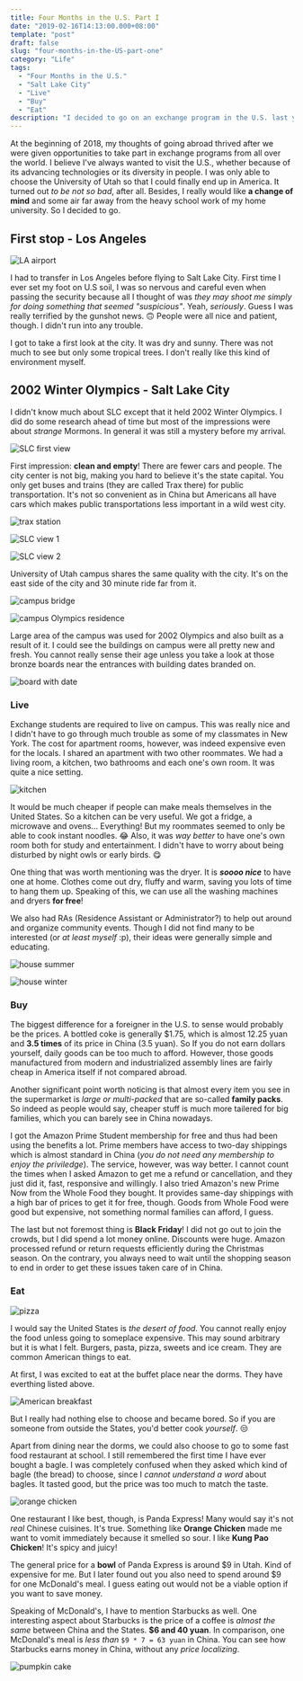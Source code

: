 ```yaml
---
title: Four Months in the U.S. Part I
date: "2019-02-16T14:13:00.000+08:00"
template: "post"
draft: false
slug: "four-months-in-the-US-part-one"
category: "Life"
tags:
  - "Four Months in the U.S."
  - "Salt Lake City"
  - "Live"
  - "Buy"
  - "Eat"
description: "I decided to go on an exchange program in the U.S. last year for a change of mind. Four months in Salt Lake City, a beautiful and quiet place in the state of Utah has really given me something new to feel and think about. Life is completely different and there is much to explore."
---
```


At the beginning of 2018, my thoughts of going abroad thrived after we were given opportunities to take part in exchange programs from all over the world. I believe I've always wanted to visit the U.S., whether because of its advancing technologies or its diversity in people. I was only able to choose the University of Utah so that I could finally end up in America. It turned out _to be not so bad_, after all. Besides, I really would like **a change of mind** and some air far away from the heavy school work of my home university. So I decided to go.

## First stop - Los Angeles

![LA airport](../../static/media/welcome-to-usa.jpg)

I had to transfer in Los Angeles before flying to Salt Lake City. First time I ever set my foot on U.S soil, I was so nervous and careful even when passing the security because all I thought of was _they may shoot me simply for doing something that seemed "suspicious"_. Yeah, _seriously_. Guess I was really terrified by the gunshot news. 🙃 People were all nice and patient, though. I didn't run into any trouble.

I got to take a first look at the city. It was dry and sunny. There was not much to see but only some tropical trees. I don't really like this kind of environment myself.

## 2002 Winter Olympics - Salt Lake City

I didn't know much about SLC except that it held 2002 Winter Olympics. I did do some research ahead of time but most of the impressions were about _strange_ Mormons. In general it was still a mystery before my arrival.

![SLC first view](../../static/media/slc-first-view.jpg)

First impression: **clean and empty**! There are fewer cars and people. The city center is not big, making you hard to believe it's the state capital. You only get buses and trains (they are called Trax there) for public transportation. It's not so convenient as in China but Americans all have cars which makes public transportations less important in a wild west city.

![trax station](../../static/media/trax-station.jpg)

![SLC view 1](../../static/media/slc-view-1.jpg)

![SLC view 2](../../static/media/slc-view-2.jpg)

University of Utah campus shares the same quality with the city. It's on the east side of the city and 30 minute ride far from it.

![campus bridge](../../static/media/campus-bridge.jpg)

![campus Olympics residence](../../static/media/campus-olympics-stone.jpg)

Large area of the campus was used for 2002 Olympics and also built as a result of it. I could see the buildings on campus were all pretty new and fresh. You cannot really sense their age unless you take a look at those bronze boards near the entrances with building dates branded on.

![board with date](../../static/media/board-with-date.jpg)

### Live

Exchange students are required to live on campus. This was really nice and I didn't have to go through much trouble as some of my classmates in New York. The cost for apartment rooms, however, was indeed expensive even for the locals. I shared an apartment with two other roommates. We had a living room, a kitchen, two bathrooms and each one's own room. It was quite a nice setting.

![kitchen](../../static/media/apartment-kitchen.jpg)

It would be much cheaper if people can make meals themselves in the United States. So a kitchen can be very useful. We got a fridge, a microwave and ovens... Everything! But my roommates seemed to only be able to cook instant noodles. 😂 Also, it was _way better_ to have one's own room both for study and entertainment. I didn't have to worry about being disturbed by night owls or early birds. 😋

One thing that was worth mentioning was the dryer. It is _**soooo nice**_ to have one at home. Clothes come out dry, fluffy and warm, saving you lots of time to hang them up. Speaking of this, we can use all the washing machines and dryers **for free**!

We also had RAs (Residence Assistant or Administrator?) to help out around and organize community events. Though I did not find many to be interested (or _at least myself_ :p), their ideas were generally simple and educating.

![house summer](../../static/media/house-summer.jpg)

![house winter](../../static/media/house-winter.jpg)

### Buy

The biggest difference for a foreigner in the U.S. to sense would probably be the prices. A bottled coke is generally \$1.75, which is almost 12.25 yuan and **3.5 times** of its price in China (3.5 yuan). So If you do not earn dollars yourself, daily goods can be too much to afford. However, those goods manufactured from modern and industrialized assembly lines are fairly cheap in America itself if not compared abroad.

Another significant point worth noticing is that almost every item you see in the supermarket is _large or multi-packed_ that are so-called **family packs**. So indeed as people would say, cheaper stuff is much more tailered for big families, which you can barely see in China nowadays.

I got the Amazon Prime Student membership for free and thus had been using the benefits a lot. Prime members have access to two-day shippings which is almost standard in China (_you do not need any membership to enjoy the priviledge_). The service, however, was way better. I cannot count the times when I asked Amazon to get me a refund or cancellation, and they just did it, fast, responsive and willingly. I also tried Amazon's new Prime Now from the Whole Food they bought. It provides same-day shippings with a high bar of prices to get it for free, though. Goods from Whole Food were good but expensive, not something normal families can afford, I guess.

The last but not foremost thing is **Black Friday**! I did not go out to join the crowds, but I did spend a lot money online. Discounts were huge. Amazon processed refund or return requests efficiently during the Christmas season. On the contrary, you always need to wait until the shopping season to end in order to get these issues taken care of in China.

### Eat

![pizza](../../static/media/pizza.jpg)

I would say the United States is _the desert of food_. You cannot really enjoy the food unless going to someplace expensive. This may sound arbitrary but it is what I felt. Burgers, pasta, pizza, sweets and ice cream. They are common American things to eat.

At first, I was excited to eat at the buffet place near the dorms. They have everthing listed above.

![American breakfast](../../static/media/american-breakfast.jpg)

But I really had nothing else to choose and became bored. So if you are someone from outside the States, you'd better cook _yourself_. 😒

Apart from dining near the dorms, we could also choose to go to some fast food restaurant at school. I still remembered the first time I have ever bought a bagle. I was completely confused when they asked which kind of bagle (the bread) to choose, since I _cannot understand a word_ about bagles. It tasted good, but the price was too much to match the taste.

![orange chicken](../../static/media/orange-chicken.jpg)

One restaurant I like best, though, is Panda Express! Many would say it's not _real_ Chinese cuisines. It's true. Something like **Orange Chicken** made me want to vomit immediately because it smelled so sour. I like **Kung Pao Chicken**! It's spicy and juicy!

The general price for a **bowl** of Panda Express is around $9 in Utah. Kind of expensive for me. But I later found out you also need to spend around $9 for one McDonald's meal. I guess eating out would not be a viable option if you want to save money.

Speaking of McDonald's, I have to mention Starbucks as well. One interesting aspect about Starbucks is the price of a coffee is _almost the same_ between China and the States. **\$6 and 40 yuan**. In comparison, one McDonald's meal is _less than_ `$9 * 7 = 63 yuan` in China. You can see how Starbucks earns money in China, without any _price localizing_.

![pumpkin cake](../../static/media/pumpkin-cake.jpg)
